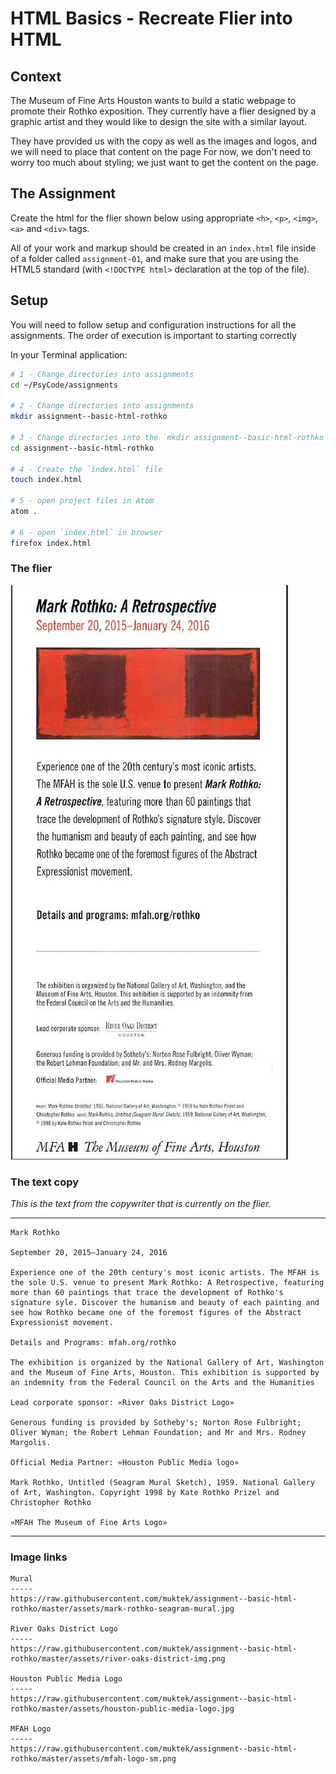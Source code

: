# HTML Basics - Recreate Flier into HTML

## Context
The Museum of Fine Arts Houston wants to build a static webpage to promote their Rothko exposition.  They currently have a flier designed by a graphic artist and they would like to design the site with a similar layout.

They have provided us with the copy as well as the images and logos, and we will need to place that content on the page
For now, we don't need to worry too much about styling; we just want to get the content on the page.

## The Assignment
Create the html for the flier shown below using appropriate `<h>`, `<p>`, `<img>`, `<a>` and `<div>` tags.

All of your work and markup should be created in an `index.html` file inside of a folder called `assignment-01`, and make sure that you are using the HTML5 standard (with `<!DOCTYPE html>` declaration at the top of the file).

## Setup

You will need to follow setup and configuration instructions for all the assignments. The order of execution is important to starting correctly

In your Terminal application:

```sh
# 1 - Change directories into assignments
cd ~/PsyCode/assignments

# 2 - Change directories into assignments
mkdir assignment--basic-html-rothko

# 3 - Change directories into the `mkdir assignment--basic-html-rothko` directory you created
cd assignment--basic-html-rothko

# 4 - Create the `index.html` file
touch index.html

# 5 - open project files in Atom
atom .

# 6 - open `index.html` in browser
firefox index.html

```


### The flier
![rothko flier](./assets/mark-rotho-retrospective-sample.jpg)

### The text copy
*This is the text from the copywriter that is currently on the flier.*

---

```
Mark Rothko

September 20, 2015–January 24, 2016

Experience one of the 20th century's most iconic artists. The MFAH is the sole U.S. venue to present Mark Rothko: A Retrospective, featuring more than 60 paintings that trace the development of Rothko's signature syle. Discover the humanism and beauty of each painting and see how Rothko became one of the foremost figures of the Abstract Expressionist movement.

Details and Programs: mfah.org/rothko

The exhibition is organized by the National Gallery of Art, Washington and the Museum of Fine Arts, Houston. This exhibition is supported by an indemnity from the Federal Council on the Arts and the Humanities

Lead corporate sponsor: «River Oaks District Logo»

Generous funding is provided by Sotheby's; Norton Rose Fulbright; Oliver Wyman; the Robert Lehman Foundation; and Mr and Mrs. Rodney Margolis.

Official Media Partner: «Houston Public Media logo»

Mark Rothko, Untitled (Seagram Mural Sketch), 1959. National Gallery of Art, Washington. Copyright 1998 by Kate Rothko Prizel and Christopher Rothko

«MFAH The Museum of Fine Arts Logo»
```

---

### Image links
```
Mural
-----
https://raw.githubusercontent.com/muktek/assignment--basic-html-rothko/master/assets/mark-rothko-seagram-mural.jpg

River Oaks District Logo
-----
https://raw.githubusercontent.com/muktek/assignment--basic-html-rothko/master/assets/river-oaks-district-img.png

Houston Public Media Logo
-----
https://raw.githubusercontent.com/muktek/assignment--basic-html-rothko/master/assets/houston-public-media-logo.jpg

MFAH Logo
-----
https://raw.githubusercontent.com/muktek/assignment--basic-html-rothko/master/assets/mfah-logo-sm.png

```
